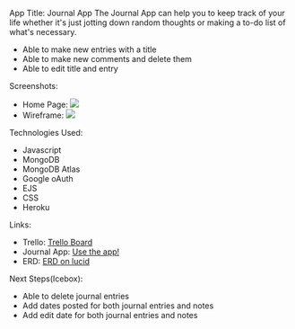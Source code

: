 App Title: Journal App
    The Journal App can help you to keep track of your life whether it's just jotting down random thoughts or making a to-do list of what's necessary. 
- Able to make new entries with a title
- Able to make new comments and delete them
- Able to edit title and entry

Screenshots:
- Home Page: <img src="https://i.imgur.com/3WutI6a.png">
- Wireframe: <img src="https://i.imgur.com/EOkTHgO.jpg">

Technologies Used: 
- Javascript
- MongoDB
- MongoDB Atlas
- Google oAuth
- EJS
- CSS
- Heroku

Links:
- Trello: [Trello Board](https://trello.com/b/EfqzKVtm/project-2)
- Journal App: [Use the app!](https://project-2-journal.herokuapp.com/)
- ERD: [ERD on lucid](https://lucid.app/lucidchart/5e63b558-1725-4b39-8c70-8044fc30973d/view?page=0_0#)

Next Steps(Icebox):
- Able to delete journal entries
- Add dates posted for both journal entries and notes
- Add edit date for both journal entries and notes
